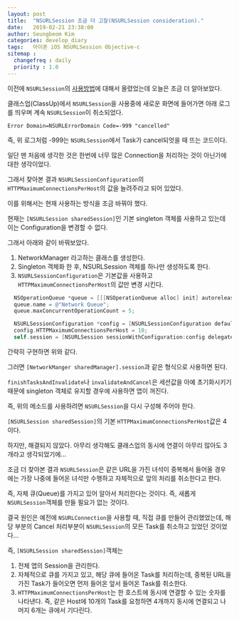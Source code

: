```yaml
---
layout: post
title:  "NSURLSession 조금 더 고찰(NSURLSession consideration)."
date:   2019-02-21 23:38:00
author: Seungbeom Kim
categories: develop_diary
tags:	아이폰 iOS NSURLSession Objective-c
sitemap :
  changefreq : daily
  priority : 1.0
---
```


이전에 `NSURLSession`의 [사용방법](https://myksb1223.github.io/develop_diary/2018/10/22/How-to-use-NSURLSession.html)에 대해서 올렸었는데 오늘은 조금 더 알아보았다.

클래스업(ClassUp)에서 `NSURLSession`을 사용중에 새로운 화면에 들어가면 아래 로그를 띄우며 계속 `NSURLSession`이 취소되었다.

    Error Domain=NSURLErrorDomain Code=-999 "cancelled"

즉, 위 로그처럼 -999는 `NSURLSession`에서 Task가 cancel되엇을 때 뜨는 코드이다.

일단 맨 처음에 생각한 것은 한번에 너무 많은 Connection을 처리하는 것이 아닌가에 대한 생각이었다.

그래서 찾아본 결과 `NSURLSessionConfiguration`의 `HTTPMaximumConnectionsPerHost`의 값을 늘려주라고 되어 있었다.

이를 위해서는 현재 사용하는 방식을 조금 바꿔야 했다.

현재는 `[NSURLSession sharedSession]`인 기본 singleton 객체를 사용하고 있는데 이는 Configuration을 변경할 수 없다.

그래서 아래와 같이 바꿔보았다.

1. NetworkManager 라고하는 클래스를 생성한다.
2. Singleton 객체화 한 후, NSURLSession 객체를 하나만 생성하도록 한다.
3. `NSURLSessionConfiguration`은 기본값을 사용하고 `HTTPMaximumConnectionsPerHost`의 값만 변경 시킨다.

```Objective-c
  NSOperationQueue *queue = [[[NSOperationQueue alloc] init] autorelease];
  queue.name = @"Network Queue";
  queue.maxConcurrentOperationCount = 5;

  NSURLSessionConfiguration *config = [NSURLSessionConfiguration defaultSessionConfiguration];
  config.HTTPMaximumConnectionsPerHost = 10;
  self.session = [NSURLSession sessionWithConfiguration:config delegate:nil delegateQueue:queue];
```

간략히 구현하면 위와 같다.

그러면 `[NetworkManger sharedManager].session`과 같은 형식으로 사용하면 된다.

`finishTasksAndInvalidate`나 `invalidateAndCancel`은 세션값을 아예 초기화시키기 때문에 singleton 객체로 유지할 경우에 사용하면 앱이 꺼진다.

즉, 위의 메소드를 사용하려면 `NSURLSession`을 다시 구성해 주어야 한다.

`[NSURLSession sharedSession]`의 기본 `HTTPMaximumConnectionsPerHost`값은 4이다.

하지만, 해결되지 않았다. 아무리 생각해도 클래스업의 동시에 연결이 아무리 많아도 3개라고 생각되었기에...

조금 더 찾아본 결과 `NSURLSession`은 같은 URL을 가진 녀석이 중복해서 들어올 경우에는 가장 나중에 들어온 녀석만 수행하고 자체적으로 앞의 처리를 취소한다고 한다.

즉, 자체 큐(Queue)를 가지고 있어 알아서 처리한다는 것이다. 즉, 새롭게 `NSURLSession`객체를 만들 필요가 없는 것이다.

결국 원인은 예전에 `NSURLConnection`을 사용할 때, 직접 큐를 만들어 관리했었는데, 해당 부분의 Cancel 처리부분이 `NSURLSession`의 모든 Task를 취소하고 있었던 것이었다...

즉, `[NSURLSession sharedSession]`객체는

1. 전체 앱의 Session을 관리한다.
2. 자체적으로 큐를 가지고 있고, 해당 큐에 들어온 Task를 처리하는데, 중복된 URL을 가진 Task가 들어오면 먼저 들어온 앞서 들어온 Task를 취소한다.
3. `HTTPMaximumConnectionsPerHost`는 한 호스트에 동시에 연결할 수 있는 숫자를 나타낸다. 즉, 같은 Host에 10개의 Task를 요청하면 4개까지 동시에 연결되고 나머지 6개는 큐에서 기다린다.
